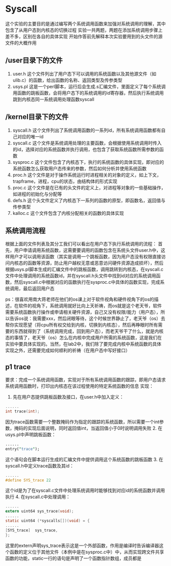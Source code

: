 # Syscall
这个实验的主要目的是通过编写两个系统调用函数来加强对系统调用的理解，其中包含了从用户态到内核态的切换过程
实验一共两题，两题在添加系统调用步骤上差不多，区别在各自的具体实现
开始作答前先解释本次实验要用到的头文件的源文件的大概作用
## /user目录下的文件
1. user.h
这个文件列出了用户态下可以调用的系统函数以及其他源文件（如ulib.c）的函数，给出函数的名称、返回类型及传参类型
2. usys.pl
这是一个perl脚本，运行后会生成.s汇编文件，里面定义了每个系统调用函数的跳板函数，会将用户态下的系统调用的id寄存器，然后执行系统调用跳到内核态同一系统调用处理函数syscall
## /kernel目录下的文件
1. syscall.h
这个文件列出了系统调用函数的一系列id，所有系统调用函数都有自己对应的唯一id
2. syscall.c
这个文件是系统调用处理的主要函数，会根据使用系统调用时传入的id，选择对应的系统函数并执行调用，也包含了获取系统函数所需参数的函数
3. sysproc.c
这个文件包含了内核态下，执行的系统函数的具体实现，即对应的系统函数怎么获取用户态传来的参数，然后如何分析并使用系统函数
4. proc.h
这个文件是对于操作系统运行时进程相关的对象的定义，如上下文，trapframe，进程，cpu的状态，由结构体的形式实现
5. proc.c
这个文件是在已有的头文件的定义上，对进程等对象的一些基础操作，如进程的初始化与分配等
6. defs.h
这个头文件定义了内核态下一系列的函数的原型，即函数名，返回值与传参类型
7. kalloc.c
这个文件包含了内核分配相关的函数的具体实现
## 系统调用流程
根据上面的文件列表及其分工我们可以看出在用户态下执行系统调用的流程：
首先，用户申请调用系统函数，这需要要调用的函数包含在系统头文件user.h中，这样用户才可以调用该函数（其实是调用一个跳板函数，因为用户态没有权限直接访问内核态的函数等资源，防止用户越权无意或恶意访问硬件资源造成损坏），然后根据usys.pl脚本生成的汇编文件中的跳板函数，调用跳转到内核态，在syscall.c文件中处理调用的系统函数id，并在syscall.h头文件中找到id对应的系统调用函数，然后syscall.c中根据对应的函数执行在sysproc.c中具体的函数实现，完成系统调用，最后返回用户态

ps：很喜欢用南大蒋老师在他们的os课上对于软件视角和硬件视角下的os的描述，在软件的视角下，系统调用就好比向上天祈祷，而os就是这个老天爷，软件需要系统函数执行操作或申请相关硬件资源，自己又没有权限/能力（用户态），所以告诉os说：我需要xxx，然后闭眼等待，这个时候世界静止了，老天爷（os）去帮你实现愿望（将cpu所有权交给到内核，切换到内核态），然后再睁眼时所有需要的东西就得到了（系统调用完成，回到用户态），而老天爷干了什么，就是内核态的事情了，老天爷（os）怎么在内核中完成用户所需的系统函数，这是我们在实验中要具体实现的。当然，在lab2中，我们除了要完成内核中系统函数的具体实现之外，还需要完成如何顺利的祈祷（在用户态中写好接口）
## p1 trace
要求：完成一个系统调用函数，实现对于所有系统调用函数的跟踪，即用户态请求系统调用函数时，打印出内核态在该过程使用的特定系统函数的信息
实现：
1. 先在用户态提供跳板函数及接口，在user.h中加入定义：
```c
......
int trace(int);
```
因为trace函数需要一个整数掩码作为指定的跟踪的系统函数，所以需要一个int参数，掩码的实现后面说明，同时返回值int，当返回值小于0时说明调用失败
2. 在usys.pl中声明跳板函数：
```perl
......
entry("trace");
```
这个语句会在脚本运行生成的汇编文件中提供调用这个系统函数的跳板函数
3. 在syscall.h中定义trace函数及其id：
```c
......
#define SYS_trace 22
```
这个id是为了在syscall.c文件中处理系统调用时能够找到对应id的系统函数并调用执行
4. 在syscall.c中处理调用：
```c
......
extern uint64 sys_trace(void);
......
static uint64 (*syscalls[])(void) = {
......
[SYS_trace]  sys_trace,
};
``````
这里的extern声明sys_trace表示这是一个外部函数，作用是编译时告诉编译器这个函数的定义位于其他文件（本例中是在sysproc.c中）中，从而实现跨文件共享函数的功能，static一行的语句是声明了一个函数指针数组，成员都是

<!--stackedit_data:
eyJoaXN0b3J5IjpbMTAwNDU1NzI2NSwxMDM4MzEwNDc2LDk4MD
YyNjg2NCw3MjE0MTE4NzYsMTU1MjY0MDkxMywtMTAzNTYzNDM3
Ml19
-->